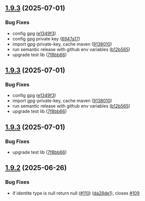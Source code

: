 ## [1.9.3](https://github.com/RedFroggy/ilg-spring-boot-starter/compare/v1.9.2...v1.9.3) (2025-07-01)


### Bug Fixes

* config gpg ([e1349f3](https://github.com/RedFroggy/ilg-spring-boot-starter/commit/e1349f3c8f1e7834c5203b28c7ead1a122897617))
* config gpg private key ([6947a17](https://github.com/RedFroggy/ilg-spring-boot-starter/commit/6947a17aac8b17d0a024b4cdf083b34de24ed0eb))
* import gpg-private-key, cache maven ([9138010](https://github.com/RedFroggy/ilg-spring-boot-starter/commit/9138010a6603a0f570afee3e90aa2dcf67b404bd))
* run semantic release with github env variables ([b12b565](https://github.com/RedFroggy/ilg-spring-boot-starter/commit/b12b5652ea80766d2e586b40126f272fafcaa7ff))
* upgrade test lib ([7f8bb66](https://github.com/RedFroggy/ilg-spring-boot-starter/commit/7f8bb661f848d23837cbc92e6df335319d9b1cbd))

## [1.9.3](https://github.com/RedFroggy/ilg-spring-boot-starter/compare/v1.9.2...v1.9.3) (2025-07-01)


### Bug Fixes

* config gpg ([e1349f3](https://github.com/RedFroggy/ilg-spring-boot-starter/commit/e1349f3c8f1e7834c5203b28c7ead1a122897617))
* import gpg-private-key, cache maven ([9138010](https://github.com/RedFroggy/ilg-spring-boot-starter/commit/9138010a6603a0f570afee3e90aa2dcf67b404bd))
* run semantic release with github env variables ([b12b565](https://github.com/RedFroggy/ilg-spring-boot-starter/commit/b12b5652ea80766d2e586b40126f272fafcaa7ff))
* upgrade test lib ([7f8bb66](https://github.com/RedFroggy/ilg-spring-boot-starter/commit/7f8bb661f848d23837cbc92e6df335319d9b1cbd))

## [1.9.3](https://github.com/RedFroggy/ilg-spring-boot-starter/compare/v1.9.2...v1.9.3) (2025-07-01)


### Bug Fixes

* upgrade test lib ([7f8bb66](https://github.com/RedFroggy/ilg-spring-boot-starter/commit/7f8bb661f848d23837cbc92e6df335319d9b1cbd))

## [1.9.2](https://github.com/RedFroggy/ilg-spring-boot-starter/compare/v1.9.1...v1.9.2) (2025-06-26)


### Bug Fixes

* if identite type is null return null ([#110](https://github.com/RedFroggy/ilg-spring-boot-starter/issues/110)) ([da28de1](https://github.com/RedFroggy/ilg-spring-boot-starter/commit/da28de128b0343a6fbb6d8471a35d6d31610206e)), closes [#109](https://github.com/RedFroggy/ilg-spring-boot-starter/issues/109)
